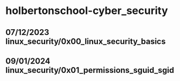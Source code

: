 # holbertonschool-cyber_security
## 07/12/2023 linux_security/0x00_linux_security_basics
## 09/01/2024 linux_security/0x01_permissions_sguid_sgid
